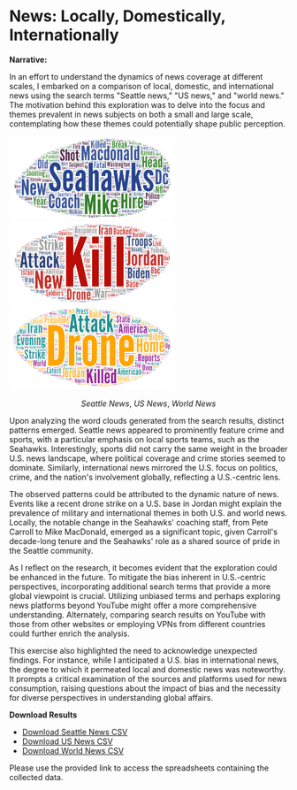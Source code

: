 # News: Locally, Domestically, Internationally


**Narrative:**

In an effort to understand the dynamics of news coverage at different scales, I embarked on a comparison of local, domestic, and international news using the search terms "Seattle news," "US news," and "world news." The motivation behind this exploration was to delve into the focus and themes prevalent in news subjects on both a small and large scale, contemplating how these themes could potentially shape public perception.

<p float="left">
  <img src="img/seattlecloud.png" width="300" />
  <img src="img/uscloud.png" width="300" /> 
  <img src="img/worldcloud.png" width="300" />
</p>

<p align="center">
  <em>Seattle News</em>, <em>US News</em>, <em>World News</em>
</p>

Upon analyzing the word clouds generated from the search results, distinct patterns emerged. Seattle news appeared to prominently feature crime and sports, with a particular emphasis on local sports teams, such as the Seahawks. Interestingly, sports did not carry the same weight in the broader U.S. news landscape, where political coverage and crime stories seemed to dominate. Similarly, international news mirrored the U.S. focus on politics, crime, and the nation's involvement globally, reflecting a U.S.-centric lens.


The observed patterns could be attributed to the dynamic nature of news. Events like a recent drone strike on a U.S. base in Jordan might explain the prevalence of military and international themes in both U.S. and world news. Locally, the notable change in the Seahawks' coaching staff, from Pete Carroll to Mike MacDonald, emerged as a significant topic, given Carroll's decade-long tenure and the Seahawks' role as a shared source of pride in the Seattle community.


As I reflect on the research, it becomes evident that the exploration could be enhanced in the future. To mitigate the bias inherent in U.S.-centric perspectives, incorporating additional search terms that provide a more global viewpoint is crucial. Utilizing unbiased terms and perhaps exploring news platforms beyond YouTube might offer a more comprehensive understanding. Alternately, comparing search results on YouTube with those from other websites or employing VPNs from different countries could further enrich the analysis.

This exercise also highlighted the need to acknowledge unexpected findings. For instance, while I anticipated a U.S. bias in international news, the degree to which it permeated local and domestic news was noteworthy. It prompts a critical examination of the sources and platforms used for news consumption, raising questions about the impact of bias and the necessity for diverse perspectives in understanding global affairs.


**Download Results**

- [Download Seattle News CSV](./assets/seattlecloud.csv)
- [Download US News CSV](./assets/uscloud.csv)
- [Download World News CSV](./assets/worldcloud.csv)

Please use the provided link to access the spreadsheets containing the collected data.

